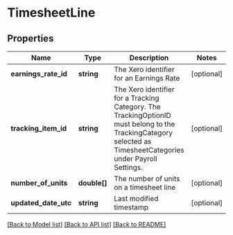 # TimesheetLine

## Properties

 Name                 | Type         | Description                                                                                                                                                   | Notes      
----------------------|--------------|---------------------------------------------------------------------------------------------------------------------------------------------------------------|------------
 **earnings_rate_id** | **string**   | The Xero identifier for an Earnings Rate                                                                                                                      | [optional] 
 **tracking_item_id** | **string**   | The Xero identifier for a Tracking Category. The TrackingOptionID must belong to the TrackingCategory selected as TimesheetCategories under Payroll Settings. | [optional] 
 **number_of_units**  | **double[]** | The number of units on a timesheet line                                                                                                                       | [optional] 
 **updated_date_utc** | **string**   | Last modified timestamp                                                                                                                                       | [optional] 

[[Back to Model list]](../README.md#documentation-for-models) [[Back to API list]](../README.md#documentation-for-api-endpoints) [[Back to README]](../README.md)


